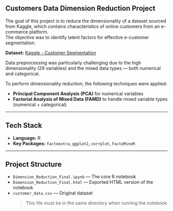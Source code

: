 ## Customers Data Dimension Reduction Project

The goal of this project is to reduce the dimensionality of a dataset sourced from Kaggle, which contains characteristics of online customers from an e-commerce platform.  
The objective was to identify latent factors for effective e-customer segmentation.

 **Dataset:** [Kaggle - Customer Segmentation](https://www.kaggle.com/datasets/somesh140/segmentation)

Data preprocessing was particularly challenging due to the high dimensionality (29 variables) and the mixed data types — both numerical and categorical.

To perform dimensionality reduction, the following techniques were applied:
- **Principal Component Analysis (PCA)** for numerical variables
- **Factorial Analysis of Mixed Data (FAMD)** to handle mixed variable types (numerical + categorical)

---

## Tech Stack
- **Language:** R  
- **Key Packages:** `factoextra`, `ggplot2`, `corrplot`, `FactoMineR`

---

## Project Structure
- `Dimension_Reduction_Final.ipynb` — The core R notebook  
- `Dimension_Reduction_Final.html` — Exported HTML version of the notebook  
- `customer_data.csv` — Original dataset  
  > This file must be in the same directory when running the notebook

